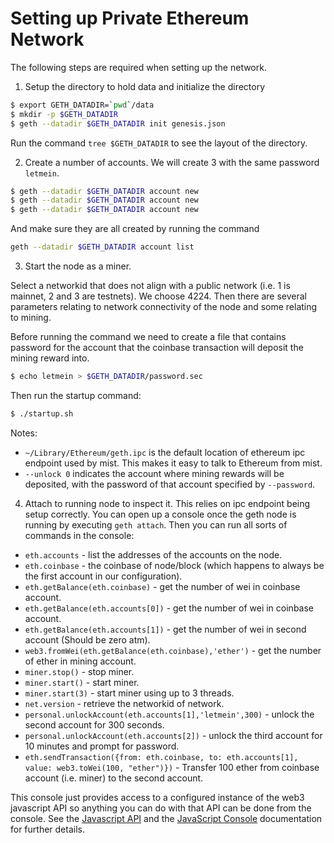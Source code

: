 # Setting up Private Ethereum Network
 
The following steps are required when setting up the network.

1. Setup the directory to hold data and initialize the directory

```bash
$ export GETH_DATADIR=`pwd`/data
$ mkdir -p $GETH_DATADIR
$ geth --datadir $GETH_DATADIR init genesis.json
```

Run the command `tree $GETH_DATADIR` to see the layout of the directory.

2. Create a number of accounts. We will create 3 with the same password `letmein`.

```bash
$ geth --datadir $GETH_DATADIR account new
$ geth --datadir $GETH_DATADIR account new
$ geth --datadir $GETH_DATADIR account new
```

And make sure they are all created by running the command

```bash
geth --datadir $GETH_DATADIR account list
```

3. Start the node as a miner.

Select a networkid that does not align with a public network (i.e. 1 is mainnet, 2 and 3 are testnets).
We choose 4224. Then there are several parameters relating to network connectivity of the node and some
relating to mining.

Before running the command we need to create a file that contains password for the account that the coinbase
transaction will deposit the mining reward into.

```bash
$ echo letmein > $GETH_DATADIR/password.sec
```

Then run the startup command:

```bash
$ ./startup.sh
```

Notes:
* `~/Library/Ethereum/geth.ipc` is the default location of ethereum ipc endpoint used by mist. This makes it
  easy to talk to Ethereum from mist.
* `--unlock 0` indicates the account where mining rewards will be deposited, with the password of that account
  specified by `--password`.

4. Attach to running node to inspect it. This relies on ipc endpoint being setup correctly. You can open up
  a console once the geth node is running by executing `geth attach`. Then you can run all sorts of commands
  in the console:

  - `eth.accounts` - list the addresses of the accounts on the node.
  - `eth.coinbase` - the coinbase of node/block (which happens to always be the first account in our configuration).
  - `eth.getBalance(eth.coinbase)` - get the number of wei in coinbase account.
  - `eth.getBalance(eth.accounts[0])` - get the number of wei in coinbase account.
  - `eth.getBalance(eth.accounts[1])` - get the number of wei in second account (Should be zero atm).
  - `web3.fromWei(eth.getBalance(eth.coinbase),'ether')` - get the number of ether in mining account.
  - `miner.stop()` - stop miner.
  - `miner.start()` - start miner.
  - `miner.start(3)` - start miner using up to 3 threads.
  - `net.version` - retrieve the networkid of network.
  - `personal.unlockAccount(eth.accounts[1],'letmein',300)` - unlock the second account for 300 seconds.
  - `personal.unlockAccount(eth.accounts[2])` - unlock the third account for 10 minutes and prompt for password.
  - `eth.sendTransaction({from: eth.coinbase, to: eth.accounts[1], value: web3.toWei(100, "ether")})` - Transfer
    100 ether from coinbase account (i.e. miner) to the second account.

  This console just provides access to a configured instance of the web3 javascript API so anything you can do
  with that API can be done from the console. See the [Javascript API](https://github.com/ethereum/wiki/wiki/JavaScript-API)
  and the [JavaScript Console](https://github.com/ethereum/go-ethereum/wiki/JavaScript-Console) documentation
  for further details.
